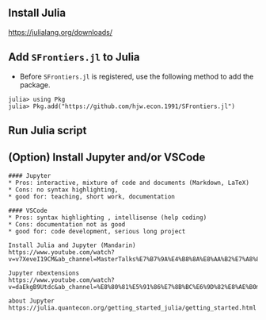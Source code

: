 ## Install Julia 

https://julialang.org/downloads/

## Add `SFrontiers.jl` to Julia

* Before `SFrontiers.jl` is registered, use the following method to add the package.

```
julia> using Pkg
julia> Pkg.add("https://github.com/hjw.econ.1991/SFrontiers.jl")
```

## Run Julia script



## (Option) Install Jupyter and/or VSCode

```@meta
#### Jupyter
* Pros: interactive, mixture of code and documents (Markdown, LaTeX)
* Cons: no syntax highlighting, 
* good for: teaching, short work, documentation

#### VSCode
* Pros: syntax highlighting , intellisense (help coding)
* Cons: documentation not as good
* good for: code development, serious long project

Install Julia and Jupyter (Mandarin)
https://www.youtube.com/watch?v=v7XeveI19CM&ab_channel=MasterTalks%E7%B7%9A%E4%B8%8A%E8%AA%B2%E7%A8%8B

Jupyter nbextensions
https://www.youtube.com/watch?v=daEkgB9Utdc&ab_channel=%E8%80%81%E5%91%86%E7%8B%BC%E6%9D%82%E8%AE%B0myTiros

about Jupyter
https://julia.quantecon.org/getting_started_julia/getting_started.html
```




